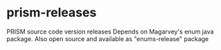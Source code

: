 # prism-releases
PRISM source code version releases
Depends on Magarvey's enum java package. Also open source and available as "enums-release" package 
